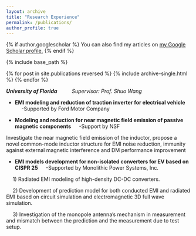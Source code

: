 ```yaml
---
layout: archive
title: "Research Experience"
permalink: /publications/
author_profile: true
---
```


{% if author.googlescholar %}
  You can also find my articles on <u><a href="{{https://scholar.google.com/citations?hl=en&tzom=300&user=j0mw7EAAAAAJ}}">my Google Scholar profile</a>.</u>
{% endif %}

{% include base_path %}

{% for post in site.publications reversed %}
  {% include archive-single.html %}
{% endfor %}

**_University of Florida_**              &emsp;     &emsp;                      _Supervisor: Prof. Shuo Wang_
 
*  **EMI modeling and reduction of traction inverter for electrical vehicle**  &emsp;  -Supported by Ford Motor Company
  
*  **Modeling and reduction for near magnetic field emission of passive magnetic components**  &emsp;  -Support by NSF
  
  Investigate the near magnetic field emission of the inductor, propose a novel common-mode inductor structure for EMI noise reduction, immunity against external magnetic interference and DM performance improvement
  
*  **EMI models development for non-isolated converters for EV based on CISPR 25**   &emsp;  -Supported by Monolithic Power Systems, Inc.
  
&emsp; 1)  Radiated EMI modeling of high-density DC-DC converters.

&emsp; 2)  Development of prediction model for both conducted EMI and radiated EMI based on circuit simulation and electromagnetic 3D full wave simulation.

&emsp; 3)  Investigation of the monopole antenna’s mechanism in measurement and mismatch between the prediction and the measurement due to test setup.
   


